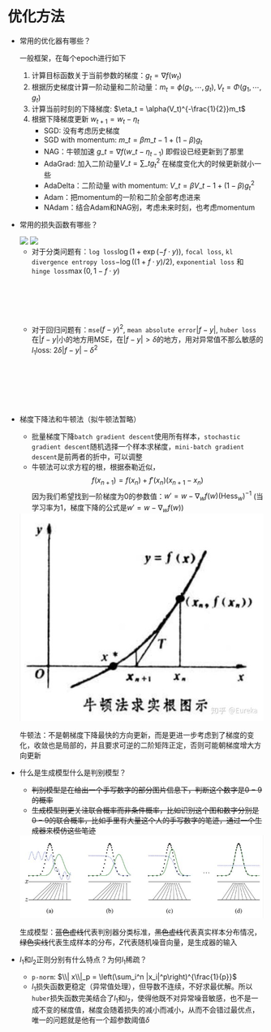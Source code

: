 # 优化方法

- 常用的优化器有哪些？

    一般框架，在每个epoch进行如下 
    1. 计算目标函数关于当前参数的梯度：$g_t = \nabla f(w_t)$
    2. 根据历史梯度计算一阶动量和二阶动量：$m_t = \phi(g_1, \cdots, g_t), V_t = \Phi(g_1, \cdots, g_t)$
    3. 计算当前时刻的下降梯度: $\eta_t = \alpha(V_t)^{-\frac{1}{2}}m_t$
    4. 根据下降梯度更新 $w_{t+1} = w_t - \eta_t$
        - SGD: 没有考虑历史梯度 
        - SGD with momentum: $m\_t = \beta m\_{t-1} + (1-\beta)g_t$
        - NAG：牛顿加速 $g\_t = \nabla f(w\_t - \eta_{t-1})$ 即假设已经更新到了那里
        - AdaGrad: 加入二阶动量$V\_t = \sum\_{t}g_t^2$ 在梯度变化大的时候更新就小一些
        - AdaDelta：二阶动量 with momentum: $V\_t = \beta V\_{t-1} + (1-\beta) g_t^2$
        - Adam：把momentum的一阶和二阶全部考虑进来
        - NAdam：结合Adam和NAG别，考虑未来时刻，也考虑momentum

- 常用的损失函数有哪些？

    <img src="https://www.cs.cornell.edu/courses/cs4780/2015fa/web/lecturenotes/pngPic/c4/classificationlosses.png" class="center">

    <img src="https://www.cs.cornell.edu/courses/cs4780/2015fa/web/lecturenotes/pngPic/c4/regressionlosses.png" class="center">

    - 对于分类问题有：`log loss`$\log(1+\exp(-f\cdot y))$, `focal loss`, `kl divergence entropy loss`$-\log((1+f\cdot y)/2)$, `exponential loss` 和 `hinge loss`$\max(0, 1-f\cdot y)$

    <br><br><br><br>
    
    - 对于回归问题有：`mse`$(f-y)^2$, `mean absolute error`$|f-y|$, `huber loss`在$|f-y|$小的地方用MSE，在$|f-y|>\delta$的地方，用对异常值不那么敏感的$l_1$loss: $2\delta|f-y|-\delta^2$

<br><br><br><br><br>

- 梯度下降法和牛顿法（拟牛顿法暂略）
    - 批量梯度下降`batch gradient descent`使用所有样本，`stochastic gradient descent`随机选择一个样本求梯度，`mini-batch gradient descent`是前两者的折中，可以调整
    - 牛顿法可以求方程的根，根据泰勒近似，$$f(x_{n+1}) = f(x_n) + f'(x_n)(x_{n+1} - x_n)$$因为我们希望找到一阶梯度为$0$的参数值：$w' = w - \nabla_wf(w)(\text{Hess}_w)^{-1}$ (当学习率为1，梯度下降的公式是$w' = w - \nabla_wf(w)$)

    <img src="/images/newton-method.jpg" class="center">

    牛顿法：不是朝梯度下降最快的方向更新，而是更进一步考虑到了梯度的变化，收敛也是局部的，并且要求可逆的二阶矩阵正定，否则可能朝梯度增大方向更新

- 什么是生成模型什么是判别模型？
    - ~~判别模型是在给出一个手写数字的部分图片信息下，判断这个数字是$0-9$的概率~~
    - ~~生成模型则更关注联合概率而非条件概率，比如识别这个图和数字分别是$0-9$的联合概率，比如手里有大量这个人的手写数字的笔迹，通过一个生成器来模仿这些笔迹~~

    <img src="/images/GAN.jpg" class="center">

    生成模型：~~蓝色虚线~~代表判别器分类标准，~~黑色虚线~~代表真实样本分布情况，~~绿色实线~~代表生成样本的分布，$Z$代表随机噪音向量，是生成器的输入

- $l_1$和$l_2$正则分别有什么特点？为何$l_1$稀疏？
    - `p-norm`: $\\| x\\|_p = \left(\sum_i^n |x_i|^p\right)^{\frac{1}{p}}$
    - $l_1$损失函数更稳定（异常值处理），但导数不连续，不好求最优解。所以`huber`损失函数完美结合了$l_1$和$l_2$，使得他既不对异常噪音敏感，也不是一成不变的梯度值，梯度会随着损失的减小而减小，从而不会错过最优点，唯一的问题就是他有一个超参数阈值$\delta$

